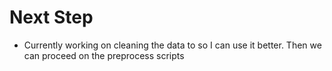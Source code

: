 # Next Step
- Currently working on cleaning the data to so I can use it better. Then we can proceed on the preprocess scripts